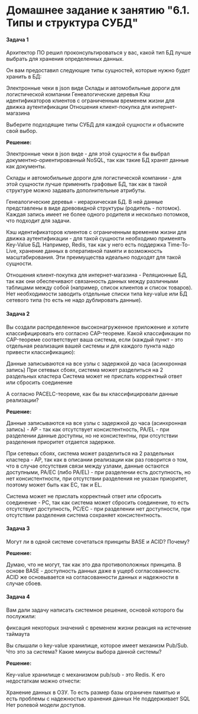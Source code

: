 # Домашнее задание к занятию "6.1. Типы и структура СУБД"

#### Задача 1
   
   Архитектор ПО решил проконсультироваться у вас, какой тип БД лучше выбрать для хранения определенных данных.

   Он вам предоставил следующие типы сущностей, которые нужно будет хранить в БД:

   Электронные чеки в json виде
   Склады и автомобильные дороги для логистической компании
   Генеалогические деревья
   Кэш идентификаторов клиентов с ограниченным временем жизни для движка аутентификации
   Отношения клиент-покупка для интернет-магазина
   
   Выберите подходящие типы СУБД для каждой сущности и объясните свой выбор.
   
   **Решение:**

   Электронные чеки в json виде - для этой сущности я бы выбрал документно-ориентированный NoSQL,
   так как такие БД хранят данные как документы.

   Склады и автомобильные дороги для логистической компании - для этой сущности лучше применить графовые БД,
   так как в такой структуре можно задавать дополнительные атрибуты.

   Генеалогические деревья - иерархическая БД. В ней данные представлены в виде древовидной структуры
   (родитель - потомок). Каждая запись имеет не более одного родителя и несколько потомков, что подходит для задачи.

   Кэш идентификаторов клиентов с ограниченным временем жизни для движка аутентификации - для такой сущности необходимо 
   применять Key-Value БД. Например, Redis, так как у него есть поддержка Time-To-Live, хранение данных в оперативной
   памяти и возможность масштабирования. Эти преимущества идеально подходят для такой сущности.

   Отношения клиент-покупка для интернет-магазина - Реляционные БД, так как они обеспечивают связанность данных между
   различными таблицами между собой (например, список клиентов и список товаров). Нет необходимости заводить отдельные
   списки типа key-value или БД сетевого типа (то есть не надо дублировать данные).

#### Задача 2

   Вы создали распределенное высоконагруженное приложение и хотите классифицировать его согласно CAP-теореме.
   Какой классификации по CAP-теореме соответствует ваша система, если (каждый пункт - это отдельная реализация вашей
   системы и для каждого пункта надо привести классификацию):

   Данные записываются на все узлы с задержкой до часа (асинхронная запись)
   При сетевых сбоях, система может разделиться на 2 раздельных кластера
   Система может не прислать корректный ответ или сбросить соединение
   
   А согласно PACELC-теореме, как бы вы классифицировали данные реализации?
   
   **Решение:** 

   Данные записываются на все узлы с задержкой до часа (асинхронная запись) - AP - так как отсутствует консистентность,
   PA/EL - при разделении данные доступны, но не консистентны, при отсутствии разделения приоритет отдается задержке.

   При сетевых сбоях, система может разделиться на 2 раздельных кластера - AP, так как в описании реализации как раз
   говорится о том, что в случае отсутствия связи между узлами, данные остаются доступными,
   PA/EC (либо PA/EL) - при разделении есть доступность, но нет консистентности, при отсутствии разделения не указан
   приоритет, поэтому может быть как EC, так и EL.

   Система может не прислать корректный ответ или сбросить соединение - PC, так как система может сбросить соединение,
   то есть отсутствует доступность,
   PC/EC - при разделении нет доступности, при отсутствии разделения система сохраняет консистентность.

#### Задача 3

   Могут ли в одной системе сочетаться принципы BASE и ACID? Почему?
   
   **Решение:**

   Думаю, что не могут, так как это два противоположных принципа. В основе BASE - доступность данных даже в ущерб
   согласованности. ACID же основывается на согласованности данных и надежности в случае сбоев.
 
#### Задача 4

   Вам дали задачу написать системное решение, основой которого бы послужили:

   фиксация некоторых значений с временем жизни
   реакция на истечение таймаута

   Вы слышали о key-value хранилище, которое имеет механизм Pub/Sub. Что это за система? Какие минусы выбора данной системы?
   
   **Решение:**

   Key-value хранилище с механизмом pub/sub - это Redis.
   К его недостаткам можно отнести:

   Хранение данных в ОЗУ. То есть размер базы ограничен памятью и есть проблемы с надежностью хранения данных
   Не поддерживает SQL
   Нет ролевой модели доступов.